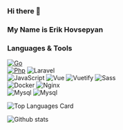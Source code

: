 

<!--
**fr13n8/fr13n8** is a ✨ _special_ ✨ repository because its `README.md` (this file) appears on your GitHub profile.

Here are some ideas to get you started:

- 🔭 I’m currently working on ...
- 🌱 I’m currently learning ...
- 👯 I’m looking to collaborate on ...
- 🤔 I’m looking for help with ...
- 💬 Ask me about ...
- 📫 How to reach me: ...
- 😄 Pronouns: ...
- ⚡ Fun fact: ...
-->

### Hi there 👋
### My Name is Erik Hovsepyan

### Languages & Tools
[![Go](https://img.shields.io/badge/--00ADD8?logo=go&logoColor=ffffff)](https://golang.org/)
\
[![Php](https://img.shields.io/badge/--00ADD8?logo=php&logoColor=ffffff)](https://www.php.net/)&nbsp;<img alt="Laravel" src="https://img.shields.io/badge/-Laravel-43853d?style=flat-square&logo=Laravel&logoColor=red" />
\
<img alt="JavaScript" src="https://img.shields.io/badge/-JavaScript-edb200?style=flat-square&logo=javascript&logoColor=white" />&nbsp;<img alt="Vue" src="https://img.shields.io/badge/-Vue-384960?style=flat-square&logo=vue.js&logoColor=white" />&nbsp;<img alt="Vuetify" src="https://img.shields.io/badge/-Vuetify-1696f5?style=flat-square&logo=vuetify&logoColor=white" />&nbsp;<img alt="Sass" src="https://img.shields.io/badge/-Sass-CC6699?style=flat-square&logo=sass&logoColor=white" />
\
<img alt="Docker" src="https://img.shields.io/badge/-Docker-43853d?style=flat-square&logo=Docker&logoColor=blue" />&nbsp;<img alt="Nginx" src="https://img.shields.io/badge/-Nginx-43853d?style=flat-square&logo=nginx&logoColor=green" />
\
<img alt="Mysql" src="https://img.shields.io/badge/-Mysql-43853d?style=flat-square&logo=mysql&logoColor=white" />&nbsp;<img alt="Mysql" src="https://img.shields.io/badge/-Postgresql-1696f5?style=flat-square&logo=postgresql&logoColor=white" />

![Top Languages Card](https://github-readme-stats.vercel.app/api/top-langs/?username=fr13n8&theme=chartreuse-dark&layout=compact)

![Github stats](https://github-readme-stats.vercel.app/api?username=fr13n8&theme=chartreuse-dark&show_icons=true&count_private=true)



